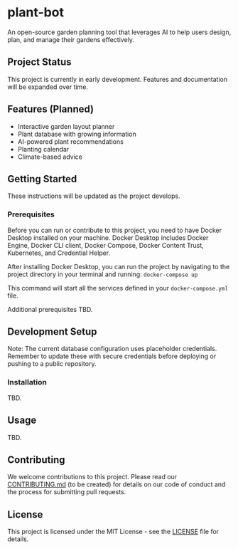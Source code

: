 # plant-bot

An open-source garden planning tool that leverages AI to help users design, plan, and manage their gardens effectively.

## Project Status

This project is currently in early development. Features and documentation will be expanded over time.

## Features (Planned)

- Interactive garden layout planner
- Plant database with growing information
- AI-powered plant recommendations
- Planting calendar
- Climate-based advice

## Getting Started

These instructions will be updated as the project develops.

### Prerequisites

Before you can run or contribute to this project, you need to have Docker Desktop installed on your machine. Docker Desktop includes Docker Engine, Docker CLI client, Docker Compose, Docker Content Trust, Kubernetes, and Credential Helper.

After installing Docker Desktop, you can run the project by navigating to the project directory in your terminal and running: `docker-compose up`

This command will start all the services defined in your `docker-compose.yml` file.

Additional prerequisites TBD.

## Development Setup

Note: The current database configuration uses placeholder credentials. 
Remember to update these with secure credentials before deploying or 
pushing to a public repository.

### Installation

TBD.

## Usage

TBD.

## Contributing

We welcome contributions to this project. Please read our [CONTRIBUTING.md](CONTRIBUTING.md) (to be created) for details on our code of conduct and the process for submitting pull requests.

## License

This project is licensed under the MIT License - see the [LICENSE](LICENSE) file for details.